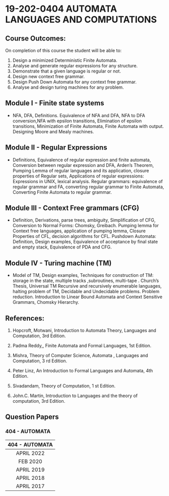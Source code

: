 # 19-202-0404 AUTOMATA LANGUAGES AND COMPUTATIONS
## Course Outcomes:
On completion of this course the student will be able to:
1. Design a minimized Deterministic Finite Automata.
2. Analyse and generate regular expressions for any structure.
3. Demonstrate that a given language is regular or not.
4. Design new context free grammar.
5. Design Push Down Automata for any context free grammar.
6. Analyse and design turing machines for any problem.
## Module I - Finite state systems
- NFA, DFA, Definitions. Equivalence of NFA and DFA, NFA to DFA
conversion,NFA with epsilon transitions, Elimination of epsilon transitions, Minimization of Finite
Automata, Finite Automata with output. Designing Moore and Mealy machines.
## Module II - Regular Expressions
- Definitions, Equivalence of regular expression and finite automata, Conversion
between regular expression and DFA, Arden’s Theorem, Pumping Lemma of regular languages and its
application, closure properties of Regular sets, Applications of regular expressions: Expressions in
UNIX, lexical analysis.
Regular grammars: equivalence of regular grammar and FA, converting regular grammar to Finite
Automata, Converting Finite Automata to regular grammar.
## Module III - Context Free grammars (CFG)
- Definition, Derivations, parse trees, ambiguity, Simplification of CFG,
Conversion to Normal Forms: Chomsky, Greibach. Pumping lemma for Context free languages,
application of pumping lemma, Closure Properties of CFL, decision algorithms for CFL.
Pushdown Automata: Definition, Design examples, Equivalence of acceptance by final state and
empty stack, Equivalence of PDA and CFG.
## Module IV - Turing machine (TM)
- Model of TM, Design examples, Techniques for construction of TM: storage
in the state, multiple tracks ,subroutines, multi-tape . Church’s Thesis, Universal TM Recursive and
recursively enumerable languages, halting problem of TM, Decidable and Undecidable problems.
Problem reduction. Introduction to Linear Bound Automata and Context Sensitive Grammars,
Chomsky Hierarchy.
## References:
1. Hopcroft, Motwani, Introduction to Automata Theory, Languages and Computation, 3rd Edition.
2. Padma Reddy,, Finite Automata and Formal Languages, 1st Edition.

3. Mishra, Theory of Computer Science, Automata , Languages
and Computation, 3 rd Edition.
4. Peter Linz, An Introduction to Formal Languages and Automata, 4th Edition.
5. Sivadandam, Theory of Computation, 1 st Edition.
6. John.C. Martin, Introduction to Languages and the theory of computation, 3rd Edition.


## Question Papers
### 404 - AUTOMATA
|404 - AUTOMATA|
|:---:|
|APRIL 2022|
|FEB 2020|
|APRIL 2019|
|APRIL 2018|
|APRIL 2017|